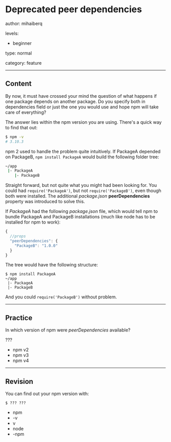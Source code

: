 # Deprecated peer dependencies
author: mihaiberq

levels:
  - beginner

type: normal

category: feature

---
## Content

By now, it must have crossed your mind the question of what happens if one package depends on another package. Do you specify both in dependencies field or just the one you would use and hope npm will take care of everything?

The answer lies within the npm version you are using. There's a quick way to find that out:
```bash
$ npm -v
# 3.10.3
```

npm 2 used to handle the problem quite intuitively. If PackageA depended on PackageB, `npm install PackageA` would build the following folder tree:
```bash
~/app
 |- PackageA
    |- PackageB
```
Straight forward, but not quite what you might had been looking for. You could had `require('PackageA')`, but not `require('PackageB')`, even though both were installed. The additional *package.json* **peerDependencies** property was introduced to solve this.

If *PackageA* had the following *package.json* file, which would tell npm to bundle PackageA and PackageB installations (much like node has to be installed for npm to work):
```javascript
{
  //props
  "peerDependencies": {
    "PackageB": "1.0.0"
  }
}
```
The tree would have the following structure:
```
$ npm install PackageA
~/app
 |- PackageA
 |- PackageB
```
And you could `require('PackageB')` without problem.

---
## Practice

In which version of npm were *peerDependencies* available?

???

* npm v2
* npm v3
* npm v4

---
## Revision

You can find out your npm version with:
```
$ ??? ???
```
* npm
* -v
* v
* node
* -npm
